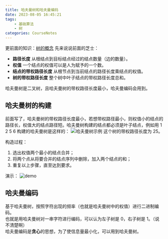 ```yaml
---
title: 哈夫曼树和哈夫曼编码
date: 2023-08-05 16:45:21
tags:
    - 基础算法
    - 树
categories: CourseNotes
---
```


更前面的知识：<a style="border-bottom:none;" href="/posts/graph-tree">树的概念</a>
先来说说前面的芝士：
- **路径长度** 从根结点到目标结点经过的结点数量（边的数量）。
- **权值** 一个结点的权值可以是人为赋予的一个数。
- **结点的带权路径长度** 从根节点到当前结点的路径长度乘结点的权值。
- **树的带权路径长度** 整个树中叶子结点的带权路径长度总和。

哈夫曼树是二叉树，且哈夫曼树的带权路径长度最小，哈夫曼编码会用到。

<!--more-->

## 哈夫曼树的构建
前面写了，哈夫曼树的带权路径长度最小，若想带权路径最小，则权值小的结点的路径长，权值大的结点路径短。哈夫曼树构建的结点都必须是叶子结点，例如用 1 2 5 6 构建的哈夫曼树是这样的：
![哈夫曼树示例](https://src-jywon.glitch.me/img/blog-huffTree-example.png)
这个树的带权路径长度为 25。

构造过程：
1. 选出权值两个最小的结点合并；
2. 将两个点从将要合并的结点序列中删除，加入两个结点的和；
3. 重复以上步骤，直至达到要求。

演示：
![demo](https://src-jywon.glitch.me/img/blog-huffTree-demo.png)

## 哈夫曼编码
基于哈夫曼树，按照字符出现的频率（也就是哈夫曼树中的权值）进行二进制编码。  
也就是用哈夫曼树对一串字符进行编码，可以认为左子树是 0，右子树是 1。（说不清楚啊）  
哈夫曼编码是**贪心**的思想，为了使信息量最小化，可以用到哈夫曼树。
